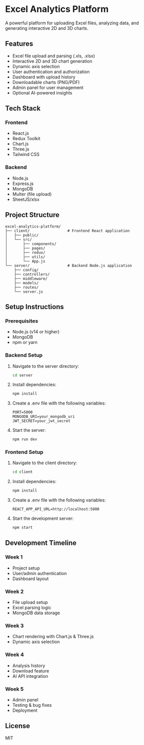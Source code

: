 # Excel Analytics Platform

A powerful platform for uploading Excel files, analyzing data, and generating interactive 2D and 3D charts.

## Features

- Excel file upload and parsing (.xls, .xlsx)
- Interactive 2D and 3D chart generation
- Dynamic axis selection
- User authentication and authorization
- Dashboard with upload history
- Downloadable charts (PNG/PDF)
- Admin panel for user management
- Optional AI-powered insights

## Tech Stack

### Frontend
- React.js
- Redux Toolkit
- Chart.js
- Three.js
- Tailwind CSS

### Backend
- Node.js
- Express.js
- MongoDB
- Multer (file upload)
- SheetJS/xlsx

## Project Structure

```
excel-analytics-platform/
├── client/                 # Frontend React application
│   ├── public/
│   └── src/
│       ├── components/
│       ├── pages/
│       ├── redux/
│       ├── utils/
│       └── App.js
└── server/                 # Backend Node.js application
    ├── config/
    ├── controllers/
    ├── middleware/
    ├── models/
    ├── routes/
    └── server.js
```

## Setup Instructions

### Prerequisites
- Node.js (v14 or higher)
- MongoDB
- npm or yarn

### Backend Setup
1. Navigate to the server directory:
   ```bash
   cd server
   ```
2. Install dependencies:
   ```bash
   npm install
   ```
3. Create a .env file with the following variables:
   ```
   PORT=5000
   MONGODB_URI=your_mongodb_uri
   JWT_SECRET=your_jwt_secret
   ```
4. Start the server:
   ```bash
   npm run dev
   ```

### Frontend Setup
1. Navigate to the client directory:
   ```bash
   cd client
   ```
2. Install dependencies:
   ```bash
   npm install
   ```
3. Create a .env file with the following variables:
   ```
   REACT_APP_API_URL=http://localhost:5000
   ```
4. Start the development server:
   ```bash
   npm start
   ```

## Development Timeline

### Week 1
- Project setup
- User/admin authentication
- Dashboard layout

### Week 2
- File upload setup
- Excel parsing logic
- MongoDB data storage

### Week 3
- Chart rendering with Chart.js & Three.js
- Dynamic axis selection

### Week 4
- Analysis history
- Download feature
- AI API integration

### Week 5
- Admin panel
- Testing & bug fixes
- Deployment

## License

MIT 